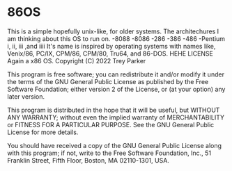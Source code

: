 # 86OS
This is a simple hopefully unix-like, for older systems. 
The architechures I am thinking about this OS to run on.
-8088
-8086
-286
-386
-486
-Pentium i, ii, iii ,and iiii
It's name is inspired by operating systems with names like, Venix/86, PC/IX, CPM/86, CPM/80, Tru64, and 86-DOS.
HEHE LICENSE
Again a x86 OS.
Copyright (C) 2022  Trey Parker

This program is free software; you can redistribute it and/or
modify it under the terms of the GNU General Public License
as published by the Free Software Foundation; either version 2
of the License, or (at your option) any later version.

This program is distributed in the hope that it will be useful,
but WITHOUT ANY WARRANTY; without even the implied warranty of
MERCHANTABILITY or FITNESS FOR A PARTICULAR PURPOSE.  See the
GNU General Public License for more details.

You should have received a copy of the GNU General Public License
along with this program; if not, write to the Free Software
Foundation, Inc., 51 Franklin Street, Fifth Floor, Boston, MA  02110-1301, USA.
